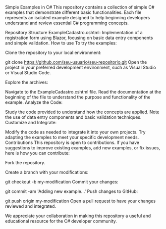 Simple Examples in C#
This repository contains a collection of simple C# examples that demonstrate different basic functionalities. Each file represents an isolated example designed to help beginning developers understand and review essential C# programming concepts.

Repository Structure
ExampleCadastro.cshtml: Implementation of a registration form using Blazor, focusing on basic data entry components and simple validation.
How to use
To try the examples:

Clone the repository to your local environment:

git clone https://github.com/seu-usuario/seu-repositorio.git
Open the project in your preferred development environment, such as Visual Studio or Visual Studio Code.

Explore the archives:

Navigate to the ExampleCadastro.cshtml file.
Read the documentation at the beginning of the file to understand the purpose and functionality of the example.
Analyze the Code:

Study the code provided to understand how the concepts are applied.
Note the use of data entry components and basic validation techniques.
Customize and Integrate:

Modify the code as needed to integrate it into your own projects.
Try adapting the examples to meet your specific development needs.
Contributions
This repository is open to contributions. If you have suggestions to improve existing examples, add new examples, or fix issues, here is how you can contribute:

Fork the repository.

Create a branch with your modifications:

git checkout -b my-modification
Commit your changes:

git commit -am 'Adding new example...'
Push changes to GitHub:

git push origin my-modification
Open a pull request to have your changes reviewed and integrated.

We appreciate your collaboration in making this repository a useful and educational resource for the C# developer community.

